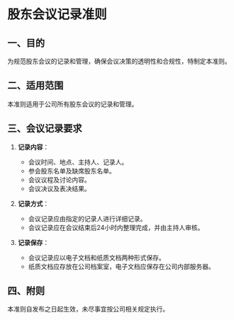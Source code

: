 # 股东会议记录准则

## 一、目的
为规范股东会议的记录和管理，确保会议决策的透明性和合规性，特制定本准则。

## 二、适用范围
本准则适用于公司所有股东会议的记录和管理。

## 三、会议记录要求
1. **记录内容**：
   - 会议时间、地点、主持人、记录人。
   - 参会股东名单及缺席股东名单。
   - 会议议程及讨论内容。
   - 会议决议及表决结果。

2. **记录方式**：
   - 会议记录应由指定的记录人进行详细记录。
   - 会议记录应在会议结束后24小时内整理完成，并由主持人审核。

3. **记录保存**：
   - 会议记录应以电子文档和纸质文档两种形式保存。
   - 纸质文档应存放在公司档案室，电子文档应保存在公司内部服务器。

## 四、附则
本准则自发布之日起生效，未尽事宜按公司相关规定执行。 